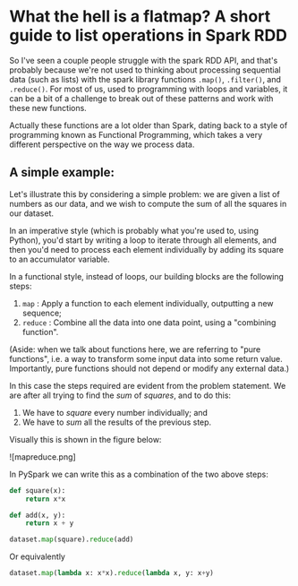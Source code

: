 # What the hell is a flatmap? A short guide to list operations in Spark RDD

So I've seen a couple people struggle with the spark RDD API, and that's probably because we're not used to thinking about processing sequential data (such as lists) with the spark library functions `.map()`, `.filter()`, and `.reduce()`. For most of us, used to programming with loops and variables, it can be a bit of a challenge to break out of these patterns and work with these new functions.

Actually these functions are a lot older than Spark, dating back to a style of programming known as Functional Programming, which takes a very different perspective on the way we process data.

## A simple example:

Let's illustrate this by considering a simple problem: we are given a list of numbers as our data, and we wish to compute the sum of all the squares in our dataset.

In an imperative style (which is probably what you're used to, using Python), you'd start by writing a loop to iterate through all elements, and then you'd need to process each element individually by adding its square to an accumulator variable.

In a functional style, instead of loops, our building blocks are the following steps:

1. `map` : Apply a function to each element individually, outputting a new sequence;
1. `reduce` : Combine all the data into one data point, using a "combining function".

(Aside: when we talk about functions here, we are referring to "pure functions", i.e. a way to transform some input data into some return value. Importantly, pure functions should not depend or modify any external data.)

In this case the steps required are evident from the problem statement. We are after all trying to find the *sum* of *squares*, and to do this:

1. We have to *square* every number individually; and
1. We have to *sum* all the results of the previous step.

Visually this is shown in the figure below:

![mapreduce.png]

In PySpark we can write this as a combination of the two above steps:

```py
def square(x):
    return x*x

def add(x, y):
    return x + y

dataset.map(square).reduce(add)
```

Or equivalently

```py
dataset.map(lambda x: x*x).reduce(lambda x, y: x+y)
```

